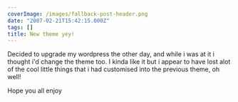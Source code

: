 ```yaml
---
coverImage: /images/fallback-post-header.png
date: "2007-02-21T15:42:15.000Z"
tags: []
title: New theme yey!
---
```


Decided to upgrade my wordpress the other day, and while i was at it i thought i'd change the theme too. I kinda like it but i appear to have lost alot of the cool little things that i had customised into the previous theme, oh well!

<!-- more -->

Hope you all enjoy
